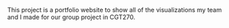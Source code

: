 This project is a portfolio website to show all of the visualizations my team and I made for our group project in CGT270. 
